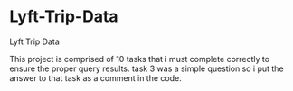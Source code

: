 # Lyft-Trip-Data
Lyft Trip Data

This project is comprised of 10 tasks that i must complete correctly to ensure the proper query results. task 3 was a simple question so i put the answer to that task as a comment in the code.
